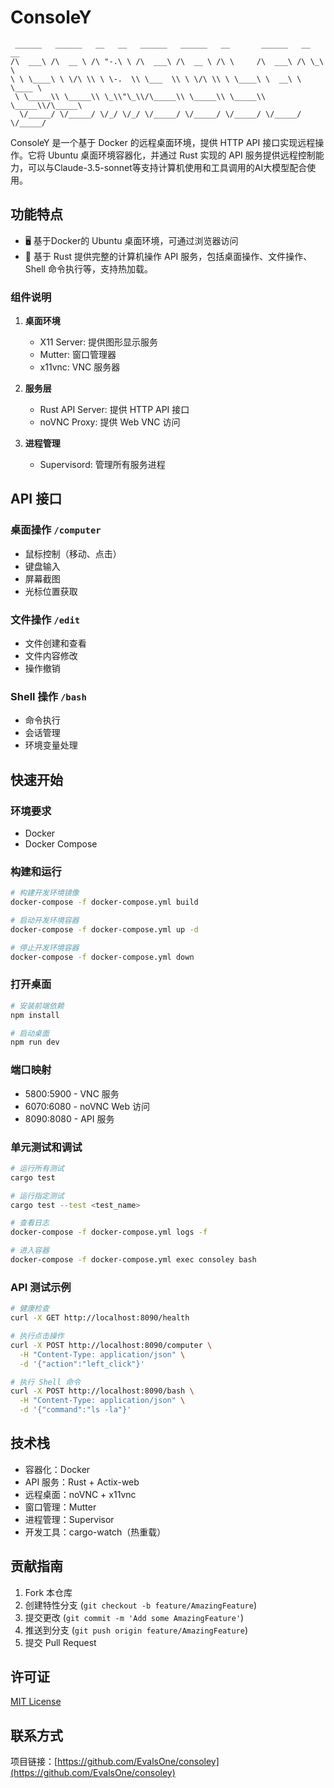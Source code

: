 

# ConsoleY

```
 ______   ______   __   __   ______   ______   __       ______   __  __   
/\  ___\ /\  __ \ /\ "-.\ \ /\  ___\ /\  __ \ /\ \     /\  ___\ /\ \_\ \  
\ \ \____\ \ \/\ \\ \ \-.  \\ \___  \\ \ \/\ \\ \ \____\ \  __\ \ \____ \ 
 \ \_____\\ \_____\\ \_\\"\_\\/\_____\\ \_____\\ \_____\\ \_____\\/\_____\
  \/_____/ \/_____/ \/_/ \/_/ \/_____/ \/_____/ \/_____/ \/_____/ \/_____/
```

ConsoleY 是一个基于 Docker 的远程桌面环境，提供 HTTP API 接口实现远程操作。它将 Ubuntu 桌面环境容器化，并通过 Rust 实现的 API 服务提供远程控制能力，可以与Claude-3.5-sonnet等支持计算机使用和工具调用的AI大模型配合使用。

<!-- 画一张示意图 -->

## 功能特点

- 🖥️ 基于Docker的 Ubuntu 桌面环境，可通过浏览器访问
- 🚀 基于 Rust 提供完整的计算机操作 API 服务，包括桌面操作、文件操作、Shell 命令执行等，支持热加载。

### 组件说明

1. **桌面环境**
   - X11 Server: 提供图形显示服务
   - Mutter: 窗口管理器
   - x11vnc: VNC 服务器

2. **服务层**
   - Rust API Server: 提供 HTTP API 接口
   - noVNC Proxy: 提供 Web VNC 访问

3. **进程管理**
   - Supervisord: 管理所有服务进程

## API 接口

### 桌面操作 `/computer`
- 鼠标控制（移动、点击）
- 键盘输入
- 屏幕截图
- 光标位置获取

### 文件操作 `/edit`
- 文件创建和查看
- 文件内容修改
- 操作撤销

### Shell 操作 `/bash`
- 命令执行
- 会话管理
- 环境变量处理

## 快速开始

### 环境要求
- Docker
- Docker Compose

### 构建和运行

```bash
# 构建开发环境镜像
docker-compose -f docker-compose.yml build

# 启动开发环境容器
docker-compose -f docker-compose.yml up -d

# 停止开发环境容器
docker-compose -f docker-compose.yml down
```

### 打开桌面

```bash
# 安装前端依赖
npm install

# 启动桌面
npm run dev
```

### 端口映射
- 5800:5900 - VNC 服务
- 6070:6080 - noVNC Web 访问
- 8090:8080 - API 服务

### 单元测试和调试
```bash
# 运行所有测试
cargo test

# 运行指定测试
cargo test --test <test_name>

# 查看日志
docker-compose -f docker-compose.yml logs -f

# 进入容器
docker-compose -f docker-compose.yml exec consoley bash
```

### API 测试示例
```bash
# 健康检查
curl -X GET http://localhost:8090/health

# 执行点击操作
curl -X POST http://localhost:8090/computer \
  -H "Content-Type: application/json" \
  -d '{"action":"left_click"}'

# 执行 Shell 命令
curl -X POST http://localhost:8090/bash \
  -H "Content-Type: application/json" \
  -d '{"command":"ls -la"}'
```

## 技术栈

- 容器化：Docker
- API 服务：Rust + Actix-web
- 远程桌面：noVNC + x11vnc
- 窗口管理：Mutter
- 进程管理：Supervisor
- 开发工具：cargo-watch（热重载）

## 贡献指南

1. Fork 本仓库
2. 创建特性分支 (`git checkout -b feature/AmazingFeature`)
3. 提交更改 (`git commit -m 'Add some AmazingFeature'`)
4. 推送到分支 (`git push origin feature/AmazingFeature`)
5. 提交 Pull Request

## 许可证

[MIT License](LICENSE)

## 联系方式

项目链接：[https://github.com/EvalsOne/consoley](https://github.com/EvalsOne/consoley)
